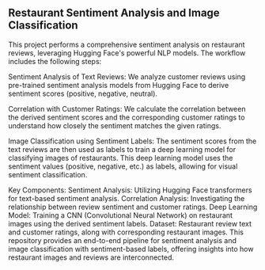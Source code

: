 ## Restaurant Sentiment Analysis and Image Classification
This project performs a comprehensive sentiment analysis on restaurant reviews, leveraging Hugging Face's powerful NLP models. The workflow includes the following steps:

Sentiment Analysis of Text Reviews: We analyze customer reviews using pre-trained sentiment analysis models from Hugging Face to derive sentiment scores (positive, negative, neutral).

Correlation with Customer Ratings: We calculate the correlation between the derived sentiment scores and the corresponding customer ratings to understand how closely the sentiment matches the given ratings.

Image Classification using Sentiment Labels: The sentiment scores from the text reviews are then used as labels to train a deep learning model for classifying images of restaurants. This deep learning model uses the sentiment values (positive, negative, etc.) as labels, allowing for visual sentiment classification.

Key Components:
Sentiment Analysis: Utilizing Hugging Face transformers for text-based sentiment analysis.
Correlation Analysis: Investigating the relationship between review sentiment and customer ratings.
Deep Learning Model: Training a CNN (Convolutional Neural Network) on restaurant images using the derived sentiment labels.
Dataset: Restaurant review text and customer ratings, along with corresponding restaurant images.
This repository provides an end-to-end pipeline for sentiment analysis and image classification with sentiment-based labels, offering insights into how restaurant images and reviews are interconnected.
